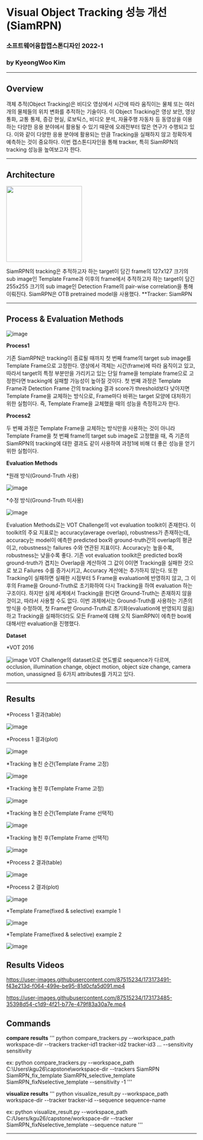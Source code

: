# Visual Object Tracking 성능 개선(SiamRPN)
### 소프트웨어융합캡스톤디자인 2022-1
### by KyeongWoo Kim

--------

## Overview
객체 추적(Object Tracking)은 비디오 영상에서 시간에 따라 움직이는 물체 또는 여러 개의 물체들의 위치 변화를 추적하는 기술이다.
이 Object Tracking은 영상 보안, 영상 통화, 교통 통제, 증강 현실, 로보틱스, 비디오 분석, 자율주행 자동차 등 동영상을 이용하는 
다양한 응용 분야에서 활용될 수 있기 때문에 오래전부터 많은 연구가 수행되고 있다. 이와 같이 다양한 응용 분야에 활용되는 만큼 Tracking을 
실패하지 않고 정확하게 예측하는 것이 중요하다. 이번 캡스톤디자인을 통해 tracker, 특히 SiamRPN의 tracking 성능을 높여보고자 한다.

--------

## Architecture
<img src="https://user-images.githubusercontent.com/87515234/173172305-ab51766e-97de-43f0-b433-3e258f41a073.png" width="200" height="200"/>

SiamRPN의 tracking은 추적하고자 하는 target이 담긴 frame의 127x127 크기의 sub image인 Template Frame과 이후의 frame에서 추적하고자
하는 target이 담긴 255x255 크기의 sub image인 Detection Frame의 pair-wise correlation을 통해 이뤄진다. 
SiamRPN은 OTB pretrained model을 사용했다. 
**Tracker: SiamRPN

--------

## Process & Evaluation Methods
![image](https://user-images.githubusercontent.com/87515234/173172428-50687c5b-9180-4bee-b4c2-f84f53e1b82e.png)

**Process1**

기존 SiamRPN은 tracking이 종료될 때까지 첫 번째 frame의 target sub image를 Template Frame으로 고정한다. 영상에서 객체는 시간(frame)에
따라 움직이고 있고, 따라서 target의 특정 부분만을 가리키고 있는 단일 frame을 template frame으로 고정한다면 tracking에 실패할 가능성이
높아질 것이다. 첫 번째 과정은 Template Frame과 Detection Frame 간의 tracking 결과 score가 threshold보다 낮아지면 Template Frame을
교체하는 방식으로, Frame마다 바뀌는 target 모양에 대처하기 위한 실험이다. 즉, Template Frame을 교체했을 때의 성능을 측정하고자 한다.

**Process2**

두 번째 과정은 Template Frame을 교체하는 방식만을 사용하는 것이 아니라 Template Frame을 첫 번째 frame의 target sub image로 고정했을
때, 즉 기존의 SiamRPN의 tracking에 대한 결과도 같이 사용하여 과정1에 비해 더 좋은 성능을 얻기 위한 실험이다.

**Evaluation Methods**

*원래 방식(Ground-Truth 사용)

![image](https://user-images.githubusercontent.com/87515234/173172725-5db8015c-d343-479b-8177-4d0d8c4fbd35.png)

*수정 방식(Ground-Truth 미사용)

![image](https://user-images.githubusercontent.com/87515234/173172728-ec6f5b05-9546-4fe9-947f-e22a41e7a49a.png)

Evaluation Methods로는 VOT Challenge의 vot evaluation toolkit이 존재한다. 이 toolkit의 주요 지표로는 accuracy(average overlap),
robustness가 존재하는데, accuracy는 model이 예측한 predicted box와 ground-truth간의 overlap의 평균이고, robustness는 failures 수와
연관된 지표이다. Accuracy는 높을수록, robustness는 낮을수록 좋다. 기존 vot evaluation toolkit은 predicted box와 ground-truth가
겹치는 Overlap을 계산하여 그 값이 0이면 Tracking을 실패한 것으로 보고 Failures 수를 증가시키고, Accuracy 계산에는 추가하지 않는다.
또한 Tracking이 실패하면 실패한 시점부터 5 Frame을 evaluation에 반영하지 않고, 그 이후의 Frame을 Ground-Truth로 초기화하여 다시 
Tracking을 하여 evaluation 하는 구조이다. 하지만 실제 세계에서 Tracking을 한다면 Ground-Truth는 존재하지 않을 것이고, 따라서
사용할 수도 없다. 이번 과제에서는 Ground-Truth를 사용하는 기존의 방식을 수정하여, 첫 Frame만 Ground-Truth로 초기화(evaluation에
반영되지 않음)하고 Tracking을 실패하더라도 모든 Frame에 대해 오직 SiamRPN이 에측한 box에 대해서만 evaluation을 진행했다.

**Dataset**

*VOT 2016

![image](https://user-images.githubusercontent.com/87515234/173172798-5d63a5d6-ef8d-4980-b723-ef6a2ee92da6.png)
VOT Challenge의 dataset으로 연도별로 sequence가 다르며, occlusion, illumination change, object motion, object size change,
camera motion, unassigned 등 6가지 attributes를 가지고 있다.

--------

## Results

*Process 1 결과(table)

![image](https://user-images.githubusercontent.com/87515234/173172840-be0d2b9a-23a3-4ffe-ba72-42d5e44de70f.png)

*Process 1 결과(plot)

![image](https://user-images.githubusercontent.com/87515234/173172841-3f8d3e47-d01b-4a96-be83-e777b416b06a.png)

*Tracking 놓친 순간(Template Frame 고정)

![image](https://user-images.githubusercontent.com/87515234/173173010-5d0e92f7-dffa-495c-8e65-393e194ae7e7.png)

*Tracking 놓친 후(Template Frame 고정)

![image](https://user-images.githubusercontent.com/87515234/173173013-b94ad56d-5144-4f5d-9c14-b7c5c6c7be06.png)

*Tracking 놓친 순간(Template Frame 선택적)

![image](https://user-images.githubusercontent.com/87515234/173173034-bb10c80b-8861-4f67-a957-1ad0e0953f3a.png)

*Tracking 놓친 후(Template Frame 선택적)

![image](https://user-images.githubusercontent.com/87515234/173173038-e8c857dc-04f4-4f48-b3d1-d1c074c08543.png)

*Process 2 결과(table)

![image](https://user-images.githubusercontent.com/87515234/173172854-542efbe0-f9cd-4157-b78b-903486133c80.png)

*Process 2 결과(plot)

![image](https://user-images.githubusercontent.com/87515234/173172856-42923273-83be-4c3a-b559-d47a64205f06.png)

*Template Frame(fixed & selective) example 1

![image](https://user-images.githubusercontent.com/87515234/173173063-ea0369eb-8c11-4b91-942b-853738e0ada5.png)

*Template Frame(fixed & selective) example 2

![image](https://user-images.githubusercontent.com/87515234/173173066-c9c3b0ed-b56d-4741-9efd-072ffa0d9fec.png)


## Results Videos

https://user-images.githubusercontent.com/87515234/173173491-f43e213d-f064-499e-be95-81d0cfa5d091.mp4

https://user-images.githubusercontent.com/87515234/173173485-35398d54-c1d9-4f21-b77e-479f83a30a7e.mp4

## Commands

**compare results**
'''
python compare_trackers.py --workspace_path workspace-dir --trackers tracker-id1 tracker-id2 tracker-id3 ... --sensitivity sensitivity

ex: python compare_trackers.py --workspace_path C:\Users\kgu26\capstone\workspace-dir --trackers SiamRPN SiamRPN_fix_template SiamRPN_selective_template SiamRPN_fixNselective_template --sensitivity -1
'''

**visualize results**
'''
python visualize_result.py --workspace_path workspace-dir --tracker tracker-id --sequence sequence-name

ex: python visualize_result.py --workspace_path C:/Users/kgu26/capstone/workspace-dir --tracker SiamRPN_fixNselective_template --sequence nature
'''

--------
